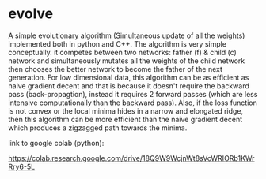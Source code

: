 # evolve
A simple evolutionary algorithm (Simultaneous update of all the weights) implemented both in python and C++.
The algorithm is very simple conceptually. it competes between two networks: father (f) & child (c) network and simultaneously mutates all the weights of the child network then chooses the better network to become the father of the next generation. For low dimensional data, this algorithm can be as efficient as naive gradient decent and that is because it doesn't require the backward pass (back-propagtion), instead it requires 2 forward passes (which are less intensive computationally than the backward pass). Also, if the loss function is not convex or the local minima hides in a narrow and elongated ridge, then this algorithm can be more efficient than the naive gradient decent which produces a zigzagged path towards the minima.

link to google colab (python):

https://colab.research.google.com/drive/18Q9W9WcjnWt8sVcWRIORb1KWrRry6-5L
